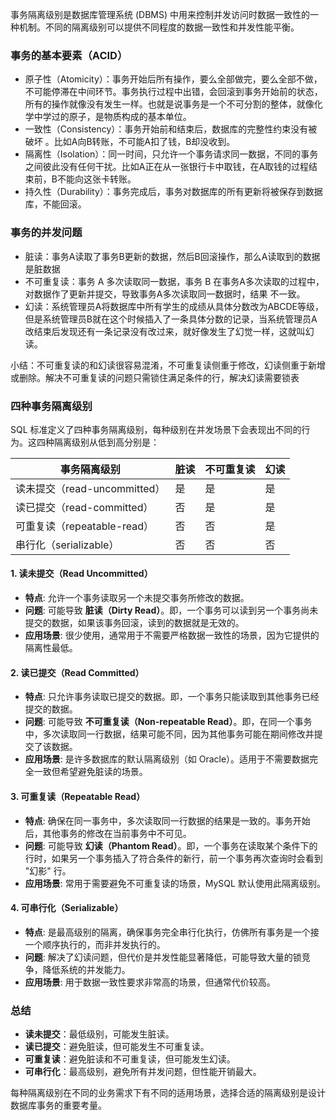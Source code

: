 事务隔离级别是数据库管理系统 (DBMS) 中用来控制并发访问时数据一致性的一种机制。不同的隔离级别可以提供不同程度的数据一致性和并发性能平衡。

### 事务的基本要素（ACID）

- 原子性（Atomicity）：事务开始后所有操作，要么全部做完，要么全部不做，不可能停滞在中间环节。事务执行过程中出错，会回滚到事务开始前的状态，所有的操作就像没有发生一样。也就是说事务是一个不可分割的整体，就像化学中学过的原子，是物质构成的基本单位。
- 一致性（Consistency）：事务开始前和结束后，数据库的完整性约束没有被破坏 。比如A向B转账，不可能A扣了钱，B却没收到。
- 隔离性（Isolation）：同一时间，只允许一个事务请求同一数据，不同的事务之间彼此没有任何干扰。比如A正在从一张银行卡中取钱，在A取钱的过程结束前，B不能向这张卡转账。
- 持久性（Durability）：事务完成后，事务对数据库的所有更新将被保存到数据库，不能回滚。

### 事务的并发问题

- 脏读：事务A读取了事务B更新的数据，然后B回滚操作，那么A读取到的数据是脏数据  
- 不可重复读：事务 A 多次读取同一数据，事务 B 在事务A多次读取的过程中，对数据作了更新并提交，导致事务A多次读取同一数据时，结果 不一致。  
- 幻读：系统管理员A将数据库中所有学生的成绩从具体分数改为ABCDE等级，但是系统管理员B就在这个时候插入了一条具体分数的记录，当系统管理员A改结束后发现还有一条记录没有改过来，就好像发生了幻觉一样，这就叫幻读。  

小结：不可重复读的和幻读很容易混淆，不可重复读侧重于修改，幻读侧重于新增或删除。解决不可重复读的问题只需锁住满足条件的行，解决幻读需要锁表

### 四种事务隔离级别
SQL 标准定义了四种事务隔离级别，每种级别在并发场景下会表现出不同的行为。这四种隔离级别从低到高分别是：

| 事务隔离级别    | 脏读 | 不可重复读 | 幻读 |
| -------- | ------- | -------- | ------- |
| 读未提交（read-uncommitted）  | 是   | 是  | 是    |
| 读已提交（read-committed） | 否     | 是  | 是    |
| 可重复读（repeatable-read） | 否    | 否  | 是    |
| 串行化（serializable） | 否    | 否  | 否    |


#### 1. **读未提交（Read Uncommitted）**
- **特点**: 允许一个事务读取另一个未提交事务所修改的数据。
- **问题**: 可能导致 **脏读（Dirty Read）**。即，一个事务可以读到另一个事务尚未提交的数据，如果该事务回滚，读到的数据就是无效的。
- **应用场景**: 很少使用，通常用于不需要严格数据一致性的场景，因为它提供的隔离性最低。

#### 2. **读已提交（Read Committed）**
- **特点**: 只允许事务读取已提交的数据。即，一个事务只能读取到其他事务已经提交的数据。
- **问题**: 可能导致 **不可重复读（Non-repeatable Read）**。即，在同一个事务中，多次读取同一行数据，结果可能不同，因为其他事务可能在期间修改并提交了该数据。
- **应用场景**: 是许多数据库的默认隔离级别（如 Oracle）。适用于不需要数据完全一致但希望避免脏读的场景。

#### 3. **可重复读（Repeatable Read）**
- **特点**: 确保在同一事务中，多次读取同一行数据的结果是一致的。事务开始后，其他事务的修改在当前事务中不可见。
- **问题**: 可能导致 **幻读（Phantom Read）**。即，一个事务在读取某个条件下的行时，如果另一个事务插入了符合条件的新行，前一个事务再次查询时会看到 "幻影" 行。
- **应用场景**: 常用于需要避免不可重复读的场景，MySQL 默认使用此隔离级别。

#### 4. **可串行化（Serializable）**
- **特点**: 是最高级别的隔离，确保事务完全串行化执行，仿佛所有事务是一个接一个顺序执行的，而非并发执行的。
- **问题**: 解决了幻读问题，但代价是并发性能显著降低，可能导致大量的锁竞争，降低系统的并发能力。
- **应用场景**: 用于数据一致性要求非常高的场景，但通常代价较高。

### **总结**

- **读未提交**：最低级别，可能发生脏读。
- **读已提交**：避免脏读，但可能发生不可重复读。
- **可重复读**：避免脏读和不可重复读，但可能发生幻读。
- **可串行化**：最高级别，避免所有并发问题，但性能开销最大。

每种隔离级别在不同的业务需求下有不同的适用场景，选择合适的隔离级别是设计数据库事务的重要考量。